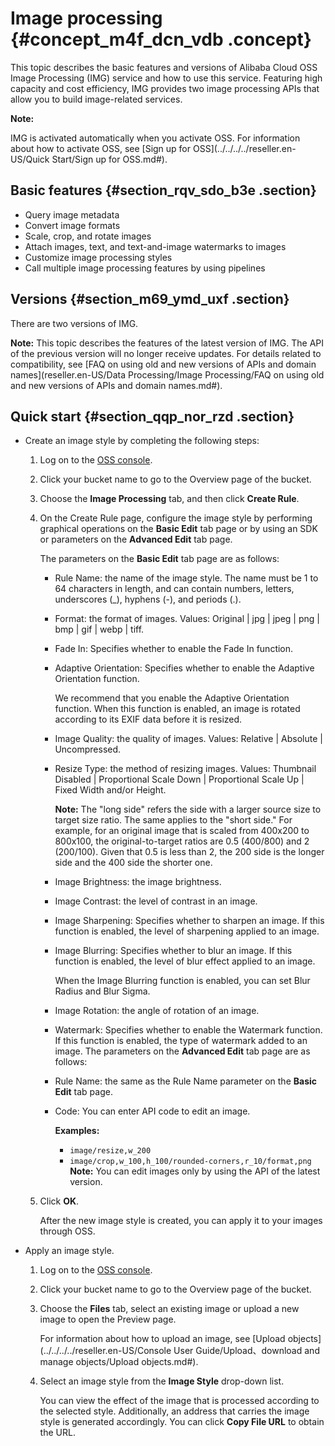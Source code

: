 # Image processing {#concept_m4f_dcn_vdb .concept}

This topic describes the basic features and versions of Alibaba Cloud OSS Image Processing \(IMG\) service and how to use this service. Featuring high capacity and cost efficiency, IMG provides two image processing APIs that allow you to build image-related services.

**Note:** 

IMG is activated automatically when you activate OSS. For information about how to activate OSS, see [Sign up for OSS](../../../../reseller.en-US/Quick Start/Sign up for OSS.md#).

## Basic features {#section_rqv_sdo_b3e .section}

-   Query image metadata
-   Convert image formats
-   Scale, crop, and rotate images
-   Attach images, text, and text-and-image watermarks to images
-   Customize image processing styles
-   Call multiple image processing features by using pipelines

## Versions {#section_m69_ymd_uxf .section}

There are two versions of IMG.

**Note:** This topic describes the features of the latest version of IMG. The API of the previous version will no longer receive updates. For details related to compatibility, see [FAQ on using old and new versions of APIs and domain names](reseller.en-US/Data Processing/Image Processing/FAQ on using old and new versions of APIs and domain names.md#).

## Quick start {#section_qqp_nor_rzd .section}

-   Create an image style by completing the following steps:
    1.  Log on to the [OSS console](https://partners-intl.console.aliyun.com/#/oss).
    2.  Click your bucket name to go to the Overview page of the bucket.
    3.  Choose the **Image Processing** tab, and then click **Create Rule**.
    4.  On the Create Rule page, configure the image style by performing graphical operations on the **Basic Edit** tab page or by using an SDK or parameters on the **Advanced Edit** tab page.

        The parameters on the **Basic Edit** tab page are as follows:

        -   Rule Name: the name of the image style. The name must be 1 to 64 characters in length, and can contain numbers, letters, underscores \(\_\), hyphens \(-\), and periods \(.\).
        -   Format: the format of images. Values: Original | jpg | jpeg | png | bmp | gif | webp | tiff.
        -   Fade In: Specifies whether to enable the Fade In function.
        -   Adaptive Orientation: Specifies whether to enable the Adaptive Orientation function.

            We recommend that you enable the Adaptive Orientation function. When this function is enabled, an image is rotated according to its EXIF data before it is resized.

        -   Image Quality: the quality of images. Values: Relative | Absolute | Uncompressed.
        -   Resize Type: the method of resizing images. Values: Thumbnail Disabled | Proportional Scale Down | Proportional Scale Up | Fixed Width and/or Height.

            **Note:** The "long side" refers the side with a larger source size to target size ratio. The same applies to the "short side." For example, for an original image that is scaled from 400x200 to 800x100, the original-to-target ratios are 0.5 \(400/800\) and 2 \(200/100\). Given that 0.5 is less than 2, the 200 side is the longer side and the 400 side the shorter one.

        -   Image Brightness: the image brightness.
        -   Image Contrast: the level of contrast in an image.
        -   Image Sharpening: Specifies whether to sharpen an image. If this function is enabled, the level of sharpening applied to an image.
        -   Image Blurring: Specifies whether to blur an image. If this function is enabled, the level of blur effect applied to an image.

            When the Image Blurring function is enabled, you can set Blur Radius and Blur Sigma.

        -   Image Rotation: the angle of rotation of an image.
        -   Watermark: Specifies whether to enable the Watermark function. If this function is enabled, the type of watermark added to an image.
        The parameters on the **Advanced Edit** tab page are as follows:

        -   Rule Name: the same as the Rule Name parameter on the **Basic Edit** tab page.
        -   Code: You can enter API code to edit an image.

            **Examples:** 

            -   `image/resize,w_200`
            -   `image/crop,w_100,h_100/rounded-corners,r_10/format,png`
            **Note:** You can edit images only by using the API of the latest version.

    5.  Click **OK**.

        After the new image style is created, you can apply it to your images through OSS.

-   Apply an image style.
    1.  Log on to the [OSS console](https://partners-intl.console.aliyun.com/#/oss).
    2.  Click your bucket name to go to the Overview page of the bucket.
    3.  Choose the **Files** tab, select an existing image or upload a new image to open the Preview page.

        For information about how to upload an image, see [Upload objects](../../../../reseller.en-US/Console User Guide/Upload、download and manage objects/Upload objects.md#).

    4.  Select an image style from the **Image Style** drop-down list.

        You can view the effect of the image that is processed according to the selected style. Additionally, an address that carries the image style is generated accordingly. You can click **Copy File URL** to obtain the URL.


